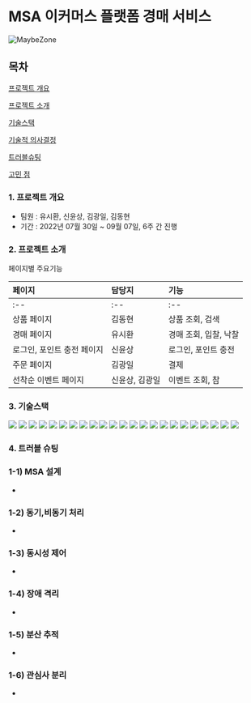 # MSA 이커머스 플랫폼 경매 서비스
![MaybeZone](https://github.com/challenge-first/About/assets/134407121/2a4a7e82-c399-4b9c-83cc-107eb5a57969)

## 목차
[프로젝트 개요](#1-프로젝트-개요)  

[프로젝트 소개](#2-프로젝트-소개)  

[기술스택](#3-기술스택)  

[기술적 의사결정](#4-기술적-의사결정)  

[트러블슈팅](#5-트러블-슈팅)  

[고민 점](#6-고민-점)  

### 1. 프로젝트 개요

- 팀원 : 유시환, 신윤상, 김광일, 김동현
- 기간 : 2022년 07월 30일 ~ 09월 07일, 6주 간 진행

### 2. 프로젝트 소개


페이지별 주요기능

|페이지|담당지|기능|
|:--|:--|:--|
|:--|:--|:--|
|상품 페이지|김동현|상품 조회, 검색|
|경매 페이지|유시환|경매 조회, 입찰, 낙찰|
|로그인, 포인트 충전 페이지|신윤상|로그인, 포인트 충전|
|주문 페이지|김광일|결제|
|선착순 이벤트 페이지|신윤상, 김광일|이벤트 조회, 참|



### 3. 기술스택

<img src="https://img.shields.io/badge/MSA-232F3E?style=for-the-badge"/> <img src="https://img.shields.io/badge/OpenJDK-232F3E?style=for-the-badge&logo=OpenJDK&logoColor=white"/> <img src="https://img.shields.io/badge/MSA-232F3E?style=for-the-badge"/> <img src="https://img.shields.io/badge/Spring-6DB33F?style=for-the-badge&logo=Spring&logoColor=white"> <img src="https://img.shields.io/badge/Springboot-6DB33F?style=for-the-badge&logo=Springboot&logoColor=white"> <img src="https://img.shields.io/badge/SpringAOP-6DB33F?style=for-the-badge"> <img src="https://img.shields.io/badge/gradle-02303A?style=for-the-badge&logo=gradle&logoColor=white"> <img src="https://img.shields.io/badge/Apache_Kafka-02303A?style=for-the-badge"> <img src="https://img.shields.io/badge/mysql-4479A1?style=for-the-badge&logo=mysql&logoColor=white"> <img src="https://img.shields.io/badge/amazonec2-FF9900?style=for-the-badge&logo=amazonec2&logoColor=white"/> <img src="https://img.shields.io/badge/amazonrds-527FFF?style=for-the-badge&logo=amazonrds&logoColor=white"/> <img src="https://img.shields.io/badge/Zipkin-4479A1?style=for-the-badge"/> <img src="https://img.shields.io/badge/Resilience4j-4479A1?style=for-the-badge"/> <img src="https://img.shields.io/badge/redis-DC382D?style=for-the-badge&logo=redis&logoColor=white"/> <img src="https://img.shields.io/badge/JWT-999999?style=for-the-badge"> <img src="https://img.shields.io/badge/Jmeter-999999?style=for-the-badge"> <img src="https://img.shields.io/badge/nGrinder-999999?style=for-the-badge"> <img src="https://img.shields.io/badge/nGrinder-999999?style=for-the-badge"> <img src="https://img.shields.io/badge/Querydsl-999999?style=for-the-badge"/> <img src="https://img.shields.io/badge/Prometheus-999999?style=for-the-badge"/> <img src="https://img.shields.io/badge/Grafana-999999?style=for-the-badge"/> <img src="https://img.shields.io/badge/GithubAction-999999?style=for-the-badge"/> <img src="https://img.shields.io/badge/Docker-999999?style=for-the-badge"/>



### 4. 트러블 슈팅

### 1-1) MSA 설계

- 

### 1-2) 동기,비동기 처리

- 

### 1-3) 동시성 제어

- 

### 1-4) 장애 격리

- 

### 1-5) 분산 추적

- 

### 1-6) 관심사 분리

- 
